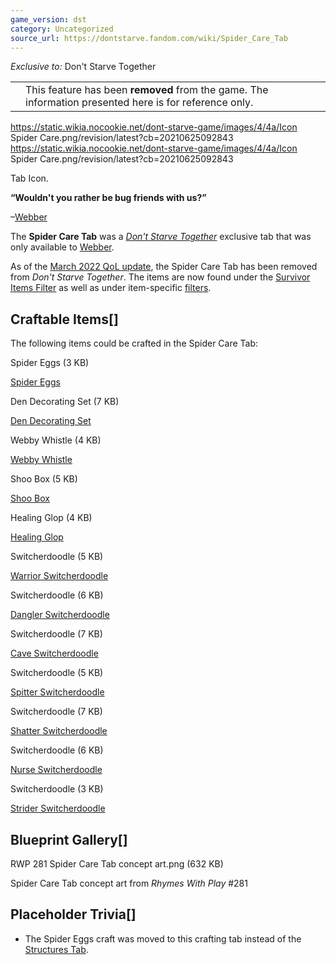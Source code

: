 ```yaml
---
game_version: dst
category: Uncategorized
source_url: https://dontstarve.fandom.com/wiki/Spider_Care_Tab
---
```


*Exclusive to:* Don't Starve Together

|  |  |
| --- | --- |
|  | This feature has been **removed** from the game. The information presented here is for reference only. |

 https://static.wikia.nocookie.net/dont-starve-game/images/4/4a/Icon Spider Care.png/revision/latest?cb=20210625092843 https://static.wikia.nocookie.net/dont-starve-game/images/4/4a/Icon Spider Care.png/revision/latest?cb=20210625092843 

Tab Icon.

 

**“**Wouldn't you rather be bug friends with us?**”**

–[Webber](/wiki/Webber "Webber")

The **Spider Care Tab** was a *[Don't Starve Together](/wiki/Don%27t_Starve_Together "Don't Starve Together")* exclusive tab that was only available to [Webber](/wiki/Webber "Webber").

As of the [March 2022 QoL update](/wiki/Don%27t_Starve_Together/Version_History#March_24,_2022_-_March_2022_QoL_Update "Don't Starve Together/Version History"), the Spider Care Tab has been removed from *Don't Starve Together*. The items are now found under the [Survivor Items Filter](/wiki/Survivor_Items_Filter "Survivor Items Filter") as well as under item-specific [filters](/wiki/Filters "Filters").

## Craftable Items[]

The following items could be crafted in the Spider Care Tab:

Spider Eggs (3 KB)

[Spider Eggs](/wiki/Spider_Eggs "Spider Eggs")

Den Decorating Set (7 KB)

[Den Decorating Set](/wiki/Den_Decorating_Set "Den Decorating Set")

Webby Whistle (4 KB)

[Webby Whistle](/wiki/Webby_Whistle "Webby Whistle")

Shoo Box (5 KB)

[Shoo Box](/wiki/Shoo_Box "Shoo Box")

Healing Glop (4 KB)

[Healing Glop](/wiki/Healing_Glop "Healing Glop")

Switcherdoodle (5 KB)

[Warrior Switcherdoodle](/wiki/Switcherdoodle#Warrior_Switcherdoodle "Switcherdoodle")

Switcherdoodle (6 KB)

[Dangler Switcherdoodle](/wiki/Switcherdoodle#Dangler_Switcherdoodle "Switcherdoodle")

Switcherdoodle (7 KB)

[Cave Switcherdoodle](/wiki/Switcherdoodle#Cave_Switcherdoodle "Switcherdoodle")

Switcherdoodle (5 KB)

[Spitter Switcherdoodle](/wiki/Switcherdoodle#Spitter_Switcherdoodle "Switcherdoodle")

Switcherdoodle (7 KB)

[Shatter Switcherdoodle](/wiki/Switcherdoodle#Shatter_Switcherdoodle "Switcherdoodle")

Switcherdoodle (6 KB)

[Nurse Switcherdoodle](/wiki/Switcherdoodle#Nurse_Switcherdoodle "Switcherdoodle")

Switcherdoodle (3 KB)

[Strider Switcherdoodle](/wiki/Switcherdoodle#Strider_Switcherdoodle "Switcherdoodle")

## Blueprint Gallery[]

RWP 281 Spider Care Tab concept art.png (632 KB)

Spider Care Tab concept art from *Rhymes With Play* #281

## Placeholder Trivia[]

* The Spider Eggs craft was moved to this crafting tab instead of the [Structures Tab](/wiki/Structures_Tab "Structures Tab").